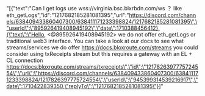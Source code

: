 "[{\"text\":\"Can  I  get  logs use  wss://virginia.bsc.blxrbdn.com/ws    ？  like   eth_getLogs\",\"id\":\"1217682185281081395\",\"url\":\"https://discord.com/channels/638409433860407300/638411171233398824/1217682185281081395\",\"userId\":\"895926419408945192\",\"date\":1710388456412},{\"text\":\"Hello, <@895926419408945192> we do not offer eth_getLogs or traditional web3 interface. You can take a look at our docs to see what streams/services we do offer https://docs.bloxroute.com/streams you could consider using txReceipts stream but this requires a gateway with  an EL + CL connection https://docs.bloxroute.com/streams/txreceipts\",\"id\":\"1217826397775724554\",\"url\":\"https://discord.com/channels/638409433860407300/638411171233398824/1217826397775724554\",\"userId\":\"945399314539216917\",\"date\":1710422839350,\"replyTo\":\"1217682185281081395\"}]"